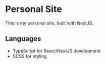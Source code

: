 # Personal Site  
This is my personal site, built with NextJS.

## Languages
- TypeScript for React/NextJS development
- SCSS for styling
